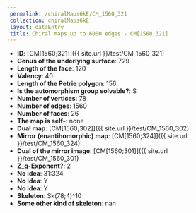 ```yaml
--- 
 permalink: /chiralMaps6kE/CM_1560_321 
 collection: chiralMaps6kE
 layout: dataEntry
 title: Chiral maps up to 6000 edges - CM[1560;321]
---
```


- **ID**: [CM[1560;321]]({{ site.url }}/test/CM_1560_321)
- **Genus of the underlying surface**: 729
- **Length of the face**: 120
- **Valency**: 40
- **Length of the Petrie polygon**: 156
- **Is the automorphism group solvable?**: S
- **Number of vertices**: 78
- **Number of edges**: 1560
- **Number of faces**: 26
- **The map is self-**: none
- **Dual map**: [CM[1560;302]]({{ site.url }}/test/CM_1560_302)
- **Mirror (enantihomorphic) map**: [CM[1560;324]]({{ site.url }}/test/CM_1560_324)
- **Dual of the mirror image**: [CM[1560;301]]({{ site.url }}/test/CM_1560_301)
- **Z_q-Exponent?**: 2
- **No idea**:  31:324
- **No idea**: Y
- **No idea**: Y
- **Skeleton**: Sk(78;4)^10
- **Some other kind of skeleton**: nan
